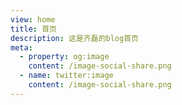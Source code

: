 ```yaml
---
view: home
title: 首页
description: 这是齐磊的blog首页
meta:
  - property: og:image
    content: /image-social-share.png
  - name: twitter:image
    content: /image-social-share.png
---
```

